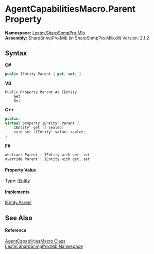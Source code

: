 # AgentCapabilitiesMacro.Parent Property 
 

**Namespace:**&nbsp;<a href="N_Lextm_SharpSnmpPro_Mib">Lextm.SharpSnmpPro.Mib</a><br />**Assembly:**&nbsp;SharpSnmpPro.Mib (in SharpSnmpPro.Mib.dll) Version: 2.1.2

## Syntax

**C#**<br />
``` C#
public IEntity Parent { get; set; }
```

**VB**<br />
``` VB
Public Property Parent As IEntity
	Get
	Set
```

**C++**<br />
``` C++
public:
virtual property IEntity^ Parent {
	IEntity^ get () sealed;
	void set (IEntity^ value) sealed;
}
```

**F#**<br />
``` F#
abstract Parent : IEntity with get, set
override Parent : IEntity with get, set
```


#### Property Value
Type: <a href="T_Lextm_SharpSnmpPro_Mib_IEntity">IEntity</a>

#### Implements
<a href="P_Lextm_SharpSnmpPro_Mib_IEntity_Parent">IEntity.Parent</a><br />

## See Also


#### Reference
<a href="T_Lextm_SharpSnmpPro_Mib_AgentCapabilitiesMacro">AgentCapabilitiesMacro Class</a><br /><a href="N_Lextm_SharpSnmpPro_Mib">Lextm.SharpSnmpPro.Mib Namespace</a><br />